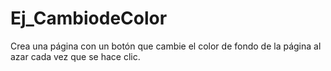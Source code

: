 # Ej_CambiodeColor
Crea una página con un botón que cambie el color de fondo de la página al azar cada vez que se hace clic.
